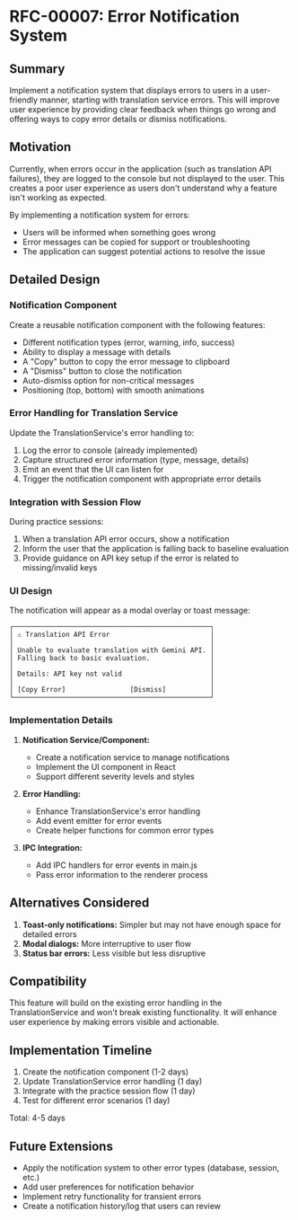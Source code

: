 # RFC-00007: Error Notification System

## Summary

Implement a notification system that displays errors to users in a user-friendly manner, starting with translation service errors. This will improve user experience by providing clear feedback when things go wrong and offering ways to copy error details or dismiss notifications.

## Motivation

Currently, when errors occur in the application (such as translation API failures), they are logged to the console but not displayed to the user. This creates a poor user experience as users don't understand why a feature isn't working as expected. 

By implementing a notification system for errors:
- Users will be informed when something goes wrong
- Error messages can be copied for support or troubleshooting
- The application can suggest potential actions to resolve the issue

## Detailed Design

### Notification Component

Create a reusable notification component with the following features:
- Different notification types (error, warning, info, success)
- Ability to display a message with details
- A "Copy" button to copy the error message to clipboard
- A "Dismiss" button to close the notification
- Auto-dismiss option for non-critical messages
- Positioning (top, bottom) with smooth animations

### Error Handling for Translation Service

Update the TranslationService's error handling to:
1. Log the error to console (already implemented)
2. Capture structured error information (type, message, details)
3. Emit an event that the UI can listen for
4. Trigger the notification component with appropriate error details

### Integration with Session Flow

During practice sessions:
1. When a translation API error occurs, show a notification
2. Inform the user that the application is falling back to baseline evaluation
3. Provide guidance on API key setup if the error is related to missing/invalid keys

### UI Design

The notification will appear as a modal overlay or toast message:

```
┌─────────────────────────────────────────────────┐
│ ⚠️ Translation API Error                         │
│                                                 │
│ Unable to evaluate translation with Gemini API. │
│ Falling back to basic evaluation.               │
│                                                 │
│ Details: API key not valid                      │
│                                                 │
│ [Copy Error]                [Dismiss]           │
└─────────────────────────────────────────────────┘
```

### Implementation Details

1. **Notification Service/Component:**
   - Create a notification service to manage notifications
   - Implement the UI component in React
   - Support different severity levels and styles

2. **Error Handling:**
   - Enhance TranslationService's error handling
   - Add event emitter for error events
   - Create helper functions for common error types

3. **IPC Integration:**
   - Add IPC handlers for error events in main.js
   - Pass error information to the renderer process

## Alternatives Considered

1. **Toast-only notifications:** Simpler but may not have enough space for detailed errors
2. **Modal dialogs:** More interruptive to user flow
3. **Status bar errors:** Less visible but less disruptive

## Compatibility

This feature will build on the existing error handling in the TranslationService and won't break existing functionality. It will enhance user experience by making errors visible and actionable.

## Implementation Timeline

1. Create the notification component (1-2 days)
2. Update TranslationService error handling (1 day)
3. Integrate with the practice session flow (1 day)
4. Test for different error scenarios (1 day)

Total: 4-5 days

## Future Extensions

- Apply the notification system to other error types (database, session, etc.)
- Add user preferences for notification behavior
- Implement retry functionality for transient errors
- Create a notification history/log that users can review